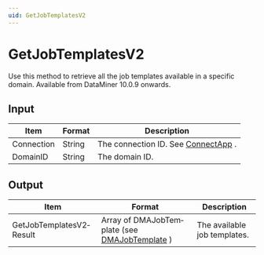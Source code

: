 ```yaml
---
uid: GetJobTemplatesV2
---
```


# GetJobTemplatesV2

Use this method to retrieve all the job templates available in a specific domain. Available from DataMiner 10.0.9 onwards.

## Input

| Item       | Format | Description                                          |
|------------|--------|------------------------------------------------------|
| Connection | String | The connection ID. See [ConnectApp](xref:ConnectApp) . |
| DomainID   | String | The domain ID.                                       |

## Output

| Item                     | Format                                                                                       | Description                  |
|--------------------------|----------------------------------------------------------------------------------------------|------------------------------|
| GetJobTemplatesV2­Result | Array of DMAJobTem­plate (see [DMAJobTemplate](xref:DMAJobTemplate) ) | The available job templates. |

